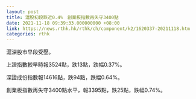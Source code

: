 ```yaml
---
layout: post
title: 滬股初段跌近0.4%　創業板指數再失守3400點
date: 2021-11-18 09:39:33.000000000 +08:00
link: https://news.rthk.hk/rthk/ch/component/k2/1620337-20211118.htm
categories: rthk
---
```


滬深股市早段受壓。

上證指數較早時報3524點，跌13點，跌幅0.37%。

深證成份指數報14616點，跌94點，跌幅0.64%。

創業板指數再失守3400點水平，報3395點，跌25點，跌幅0.74%。
